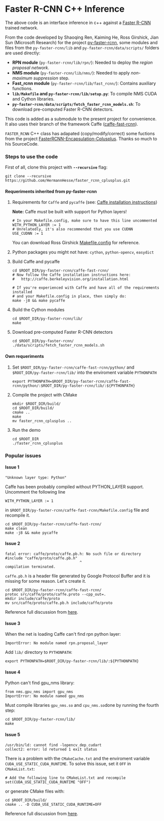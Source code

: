 # Faster R-CNN C++ Inference

The above code is an interface inference in c++ against a [Faster R-CNN](https://github.com/rbgirshick/py-faster-rcnn) trained network.

From the code developed by Shaoqing Ren, Kaiming He, Ross Girshick, Jian Sun (Microsoft Research) for the project [py-faster-rcnn](https://github.com/rbgirshick/py-faster-rcnn), some modules and files from the `py-faster-rcnn/lib` and `py-faster-rcnn/data/scripts/` folders are used directly:
 - **RPN module** (`py-faster-rcnn/lib/rpn/`): Needed to deploy the *region proposal network*.
 - **NMS module** (`py-faster-rcnn/lib/nms/`): Needed to apply *non-maximum suppression* step.
 - **Fast_rcnn module** (`py-faster-rcnn/lib/fast_rcnn/`): Contains auxiliary functions.
 - **`lib/Makefile` and `py-faster-rcnn/lib/setup.py`**: To compile NMS CUDA and Cython libraries.
 - **`py-faster-rcnn/data/scripts/fetch_faster_rcnn_models.sh`**: To download pre-computed Faster R-CNN detectors.

This code is added as a submodule to the present project for convenience. It also uses their branch of the framework Caffe ([caffe-fast-rcnn](https://github.com/rbgirshick/caffe-fast-rcnn/tree/0dcd397b29507b8314e252e850518c5695efbb83)).

`FASTER_RCNN` C++ class has adapated (copy/modify/correct) some fuctions from the project [FasterRCNN-Encapsulation-Cplusplus](https://github.com/YihangLou/FasterRCNN-Encapsulation-Cplusplus). Thanks so much to his SourceCode.

### Steps to use the code

First of all, clone this project with **`--recursive`** flag:
```Shell
git clone --recursive https://github.com/HermannHesse/faster_rcnn_cplusplus.git
```

#### Requeriments inherited from py-faster-rcnn

1. Requirements for `Caffe` and `pycaffe` (see: [Caffe installation instructions](http://caffe.berkeleyvision.org/installation.html))

    **Note:** Caffe *must* be built with support for Python layers!
    ```make
    # In your Makefile.config, make sure to have this line uncommented
    WITH_PYTHON_LAYER := 1
    # Unrelatedly, it's also recommended that you use CUDNN
    USE_CUDNN := 1
      ```
    You can download Ross Girshick [Makefile.config](http://www.cs.berkeley.edu/~rbg/fast-rcnn-data/Makefile.config) for reference.
  
2. Python packages you might not have: `cython`, `python-opencv`, `easydict`

3. Build Caffe and pycaffe
    ```Shell
    cd $ROOT_DIR/py-faster-rcnn/caffe-fast-rcnn/
    # Now follow the Caffe installation instructions here:
    #   http://caffe.berkeleyvision.org/installation.html

    # If you're experienced with Caffe and have all of the requirements installed
    # and your Makefile.config in place, then simply do:
    make -j8 && make pycaffe
    ```
    
4. Build the Cython modules
    ```Shell
    cd $ROOT_DIR/py-faster-rcnn/lib/
    make
    ```

5. Download pre-computed Faster R-CNN detectors
    ```Shell
    cd $ROOT_DIR/py-faster-rcnn/
    ./data/scripts/fetch_faster_rcnn_models.sh
    ```
    
#### Own requeriments

1. Set `$ROOT_DIR/py-faster-rcnn/caffe-fast-rcnn/python/` and `$ROOT_DIR/py-faster-rcnn/lib/` into the enviroment variable `PYTHONPATH`
    ```Shell
    export PYTHONPATH=$ROOT_DIR/py-faster-rcnn/caffe-fast-rcnn/python/:$ROOT_DIR/py-faster-rcnn/lib/:${PYTHONPATH}
    ```

2. Compile the project with CMake
    ```Shell
    mkdir $ROOT_DIR/build/
    cd $ROOT_DIR/build/
    cmake ..
    make
    mv faster_rcnn_cplusplus ..
    ```

3. Run the demo
    ```Shell
    cd $ROOT_DIR
    ./faster_rcnn_cplusplus
    ```
    
### Popular issues

#### Issue 1

```Shell
"Unknown layer type: Python"
```
Caffe has been probably compiled without PYTHON_LAYER support. Uncomment the following line 
```make
WITH_PYTHON_LAYER := 1
```
in `$ROOT_DIR/py-faster-rcnn/caffe-fast-rcnn/Makefile.config` file and recompile it.
```Shell
cd $ROOT_DIR/py-faster-rcnn/caffe-fast-rcnn/
make clean
make -j8 && make pycaffe
```

#### Issue 2

```Shell
fatal error: caffe/proto/caffe.pb.h: No such file or directory
#include "caffe/proto/caffe.pb.h"
                                  ^
compilation terminated.
```
`caffe.pb.h` is a header file generated by Google Protocol Buffer and it is missing for some reason. Let's create it.
```Shell
cd $ROOT_DIR/py-faster-rcnn/caffe-fast-rcnn/
protoc src/caffe/proto/caffe.proto --cpp_out=.
mkdir include/caffe/proto
mv src/caffe/proto/caffe.pb.h include/caffe/proto
```
Reference full discussion from [here](https://github.com/NVIDIA/DIGITS/issues/105).

#### Issue 3

When the net is loading Caffe can't find rpn python layer:
```Shell
ImportError: No module named rpn.proposal_layer
```
Add `lib/` directory to `PYTHONPATH`:
```Shell
export PYTHONPATH=$ROOT_DIR/py-faster-rcnn/lib/:${PYTHONPATH} 
```

#### Issue 4

Python can't find gpu_nms library:
```Shell
from nms.gpu_nms import gpu_nms
ImportError: No module named gpu_nms
```
Must compile libraries `gpu_nms.so` and `cpu_nms.so`done by running the fourth step:
```Shell
cd $ROOT_DIR/py-faster-rcnn/lib/
make
```

#### Issue 5

```Shell
/usr/bin/ld: cannot find -lopencv_dep_cudart 
collect2: error: ld returned 1 exit status
```
There is a problem with the `CMakeCache.txt` and the enviroment variable `CUDA_USE_STATIC_CUDA_RUNTIME`.
To solve this issue, set it `OFF` in `CMakeList.txt`: 
```Shell
# Add the following line to CMakeList.txt and recompile
set(CUDA_USE_STATIC_CUDA_RUNTIME "OFF")
```
or generate CMake files with:
```Shell
cd $ROOT_DIR/build/
cmake .. -D CUDA_USE_STATIC_CUDA_RUNTIME=OFF
```
Reference full discussion from [here](https://github.com/opencv/opencv/issues/6542).
